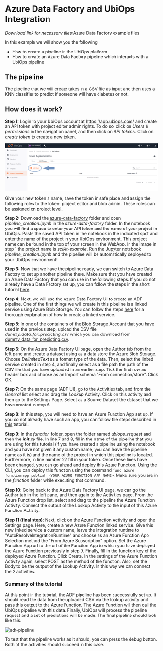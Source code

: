 # Azure Data Factory and UbiOps Integration

_Download link for necessary files_:[Azure Data Factory example files](https://download-github.ubiops.com/#!/home?url=https://github.com/UbiOps/cookbook/tree/master/azure-data-factory/azure-data-factory)

In this example we will show you the following:
- How to create a pipeline in the UbiOps platform
- How to create an Azure Data Factory pipeline which interacts with a UbiOps pipeline


## The pipeline

The pipeline that we will create takes in a CSV file as input and then uses a KNN classifier to predict if someone will have diabetes or not.


## How does it work?

**Step 1:** Login to your UbiOps account at https://app.ubiops.com/ and create an API token with project editor
admin rights. To do so, click on *Users & permissions* in the navigation panel, and then click on *API tokens*.
Click on *create token* to create a new token.

![Creating an API token](api_token_screenshot.png)

Give your new token a name, save the token in safe place and assign the following roles to the token: project editor and blob admin.
These roles can be assigned on project level.

**Step 2:** Download the [azure-data-factory](https://download-github.ubiops.com/#!/home?url=https://github.com/UbiOps/cookbook/tree/master/azure-data-factory/azure-data-factory) folder and open *pipeline_creation.ipynb* in the *azure-data-factory* folder. In the notebook you will find a space
to enter your API token and the name of your project in UbiOps. Paste the saved API token in the notebook in the indicated spot
and enter the name of the project in your UbiOps environment. This project name can be found in the top of your screen in the
WebApp. In the image in step 1 the project name is *scikit-example*. Run the Jupyter notebook *pipeline_creation.ipynb* and the pipeline will be automatically deployed to your UbiOps environment!

**Step 3:** Now that we have the pipeline ready, we can switch to Azure Data Factory to set up another pipeline there.
Make sure that you have created an Azure Data Factory that you can use
in the following steps. If you do not already have a Data Factory set up, you can follow the steps in the short tutorial [here](https://docs.microsoft.com/en-us/azure/data-factory/quickstart-create-data-factory-portal#create-a-data-factory).

**Step 4**: Next, we will use the Azure Data Factory UI to create an ADF pipeline. One of the first things we will create in this pipeline is a linked service using
Azure Blob Storage. You can follow the steps [here](https://docs.microsoft.com/en-us/azure/data-factory/quickstart-create-data-factory-portal#create-a-data-factory) for a thorough explanation
of how to create a linked service.

**Step 5**: In one of the containers of the Blob Storage Account that you have used in the previous step, upload the CSV file *dummy_data_for_predicting.csv* which you can download 
from [dummy_data_for_predicting.csv](https://download-github.ubiops.com/#!/home?url=https://github.com/UbiOps/cookbook/tree/master/docs/azure-data-factory/azure-data-factory/dummy_data_for_predicting.csv). 

**Step 6**: On the Azure Data Factory UI page, open the Author tab from the left pane and create a dataset using as a data store the Azure Blob Storage. Choose *DelimitedText* as a format type of the data. Then, select the linked service created in step 4,
and finally select as a file path the path of the CSV file that you have uploaded in an earlier step. Tick the first row as header box and choose as an Import schema "From connection/store". Click OK.

**Step 7**: On the same page (ADF UI), go to the Activities tab, and from the *General* list select and drag the *Lookup* Activity. Click on this activity
and then go to the Settings Page. Select as a Source Dataset the dataset that we have created in step 6.

**Step 8**: In this step, you will need to have an Azure Function App set up. If you do not already have such an app, you can follow the steps 
described in [this](https://docs.microsoft.com/en-us/azure/azure-functions/functions-create-function-app-portal) tutorial.

**Step 9**: In the *function* folder, open the folder named *ubiops_request* and then the *__init__.py* file. In line 7 and 8, fill in the name of the pipeline that you are using for this tutorial (if you have created a pipeline using the notebook 
and you have not given it any custom name, you can leave the pipeline name as it is) and the name of the project in which this pipeline is located. Furthermore, in line number 22 fill in your token.
Once these lines have been changed, you can go ahead and deploy this Azure Function. Using the CLI, you can deploy this function using the command
```func azure functionapp publish <YOUR AZURE FUNCTION APP NAME>```. Make sure you are in the *function* folder while executing that command.

**Step 10**: Going back to the Azure Data Factory UI page, we can go the Author tab in the left pane, and then again to the Activities page. From the Azure Function drop list, select and drag to the pipeline the Azure Function Activity.
Connect the output of the Lookup Activity to the input of this Azure Function Activity.

**Step 11 (final step)**: Next, click on the Azure Function Activity and open the Settings page. Here, create a new Azure Function linked service. Give this new linked service a custom name, leave the integration runtime to "AutoResolveIntegrationRuntime" and choose as an Azure Function App Selection method the "From Azure Subscription" option.
Set the Azure Function App url to the url of the Function App to which you have deployed the Azure Function previously in step 9. Finally, fill in the function key of the deployed Azure Function. Click Create.
In the settings of the Azure Function Activity again, select POST as the method of the function. Also, set the Body to be the output of the Lookup Activity. In this way we can connect the 2 activities.

### Summary of the tutorial
At this point in the tutorial, the ADF pipeline has been successfully set up. It should read the data from the uploaded CSV via the lookup activity and pass this output to the Azure Function. The Azure Function will then call the UbiOps pipeline with this data. Finally, UbiOps will process the pipeline request and a set of predictions will be made.
The final pipeline should look like this.

![adf-pipeline](adf_pipeline.png)

To test that the pipeline works as it should, you can press the debug button. Both of the activities should succeed in this case.
